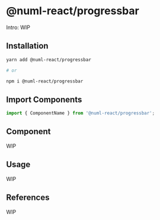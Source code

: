 # @numl-react/progressbar

Intro: WIP

## Installation

```sh
yarn add @numl-react/progressbar

# or

npm i @numl-react/progressbar
```

## Import Components

```jsx
import { ComponentName } from '@numl-react/progressbar';
```

## Component

WIP

## Usage

WIP

## References

WIP
